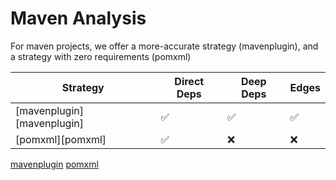 # Maven Analysis

For maven projects, we offer a more-accurate strategy (mavenplugin), and a strategy with zero requirements (pomxml)

| Strategy    | Direct Deps | Deep Deps | Edges |
| ---         | ---         | ---       | ---   |
| [mavenplugin][mavenplugin] | ✅          | ✅        | ✅    |
| [pomxml][pomxml]           | ✅          | ❌        | ❌    |

[mavenplugin](mavenplugin.md)
[pomxml](pomxml.md)

<!--

TODO: write docs, like Gradle's.

Docs outline:

- Concepts
  - Multi-module reactor builds
  - POMs and POM closures
  - settings.xml
- Discovery
  - Finding pom.xmls
- Tactics
  - dependency:tree
  - POM parsing

 -->
